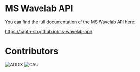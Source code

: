 # MS Wavelab API

You can find the full documentation of the MS Wavelab API here:

https://captn-sh.github.io/ms-wavelab-api/

# Contributors

![ADDIX](/assets/images/ADDIX.png)
![CAU](/assets/images/CAU.png)
